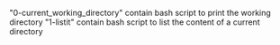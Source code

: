 "0-current_working_directory" contain bash script to print the working directory
"1-listit" contain bash script to list the content of a current directory
